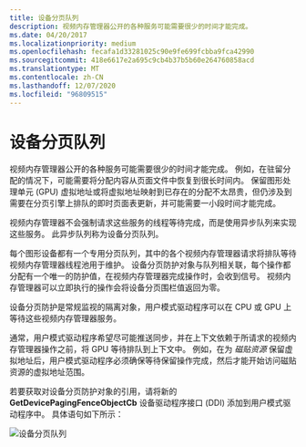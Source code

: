 ```yaml
---
title: 设备分页队列
description: 视频内存管理器公开的各种服务可能需要很少的时间才能完成。
ms.date: 04/20/2017
ms.localizationpriority: medium
ms.openlocfilehash: fecafa1d33281025c90e9fe699fcbba9fca42990
ms.sourcegitcommit: 418e6617e2a695c9cb4b37b5b60e264760858acd
ms.translationtype: MT
ms.contentlocale: zh-CN
ms.lasthandoff: 12/07/2020
ms.locfileid: "96809515"
---
```

# <a name="device-paging-queues"></a>设备分页队列


视频内存管理器公开的各种服务可能需要很少的时间才能完成。 例如，在驻留分配的情况下，可能需要将分配内容从页面文件中恢复到很长时间内。 保留图形处理单元 (GPU) 虚拟地址或将虚拟地址映射到已存在的分配不太昂贵，但仍涉及到需要在分页引擎上排队的即时页面表更新，并可能需要一小段时间才能完成。

视频内存管理器不会强制请求这些服务的线程等待完成，而是使用异步队列来实现这些服务。 此异步队列称为设备分页队列。

每个图形设备都有一个专用分页队列，其中的各个视频内存管理器请求将排队等待视频内存管理器线程池用于维护。 设备分页防护对象与队列相关联，每个操作都分配有一个唯一的防护值，在视频内存管理器完成操作时，会收到信号。 视频内存管理器可以立即执行的操作会将设备分页围栏值返回为零。

设备分页防护是常规监视的隔离对象，用户模式驱动程序可以在 CPU 或 GPU 上等待这些视频内存管理器服务。

通常，用户模式驱动程序希望尽可能推送同步，并在上下文依赖于所请求的视频内存管理器操作之前，将 GPU 等待排队到上下文中。 例如，在为 *磁贴资源* 保留虚拟地址后，用户模式驱动程序必须确保等待保留操作完成，然后才能开始访问磁贴资源的虚拟地址范围。

若要获取对设备分页防护对象的引用，请将新的 **GetDevicePagingFenceObjectCb** 设备驱动程序接口 (DDI) 添加到用户模式驱动程序中。 具体语句如下所示：

![设备分页队列](images/device-paging-queues.1.png)

 

 





